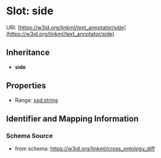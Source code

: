 # Slot: side

URI: [https://w3id.org/linkml/text_annotator/side](https://w3id.org/linkml/text_annotator/side)




## Inheritance

* **side**



## Properties

 * Range: [xsd:string](http://www.w3.org/2001/XMLSchema#string)



## Identifier and Mapping Information







### Schema Source


* from schema: https://w3id.org/linkml/cross_ontology_diff



